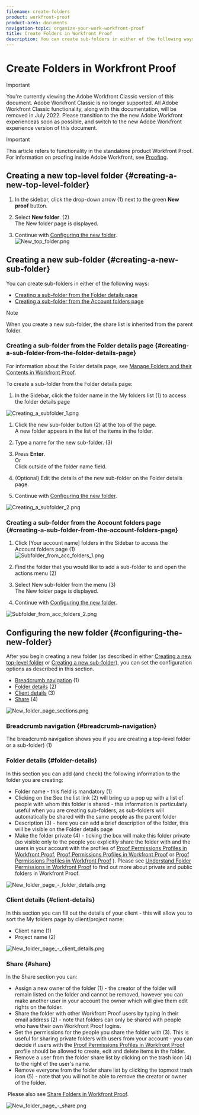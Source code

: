 ```yaml
---
filename: create-folders
product: workfront-proof
product-area: documents
navigation-topic: organize-your-work-workfront-proof
title: Create Folders in Workfront Proof
description: You can create sub-folders in either of the following ways:
---
```


# Create Folders in Workfront Proof

>[!IMPORTANT]
>
>You're currently viewing the Adobe Workfront Classic version of this document. Adobe Workfront Classic is no longer supported. All Adobe Workfront Classic functionality, along with this documentation, will be removed in July 2022. Please transition to the the new Adobe Workfront experienceas soon as possible, and switch to the new Adobe Workfront experience version of this document.

>[!IMPORTANT]
>
>This article refers to functionality in the standalone product Workfront Proof. For information on proofing inside Adobe Workfront, see [Proofing](../../../review-and-approve-work/proofing/proofing.md).

## Creating a new top-level folder {#creating-a-new-top-level-folder}

1. In the sidebar, click the drop-down arrow (1) next to the green **New proof** button.
1. Select **New folder**.&nbsp;(2)  
   The New folder page is displayed.

1. Continue with [Configuring the new folder](#configuring-the-new-folder).  
   ![New_top_folder.png](assets/new-top-folder.png)

## Creating a new sub-folder {#creating-a-new-sub-folder}

You can create sub-folders in either of the following ways:

* [Creating a sub-folder from the Folder details page](#creating-a-sub-folder-from-the-folder-details-page) 
* [Creating a sub-folder from the Account folders page](#creating-a-sub-folder-from-the-account-folders-page)

>[!NOTE]
>
>When you create a new sub-folder, the share list is inherited from the parent folder.

### Creating a sub-folder from the Folder details page {#creating-a-sub-folder-from-the-folder-details-page}

For information about the Folder details page, see [Manage Folders and their Contents in Workfront Proof](../../../workfront-proof/wp-work-proofsfiles/organize-your-work/manage-folders-and-contents.md).

To create a sub-folder from the Folder details page:

1. In the Sidebar, click the folder name in the My folders list (1) to access the folder details page

![Creating_a_subfolder_1.png](assets/creating-a-subfolder-1.png)

1. Click the new sub-folder button (2) at the top of the page.  
   A new folder appears in the list of the items in the folder.
1. Type a name for the new sub-folder. (3)
1. Press **Enter**.  
   Or  
   Click outside of the folder name field.

1. (Optional) Edit the details of the new sub-folder on the&nbsp;Folder details page.&nbsp;
1. Continue with [Configuring the new folder](#configuring-the-new-folder).

![Creating_a_subfolder_2.png](assets/creating-a-subfolder-2-350x164.png)

### Creating a sub-folder from the Account&nbsp;folders page {#creating-a-sub-folder-from-the-account-folders-page}

1. Click [Your account name] folders in the Sidebar to access the Account&nbsp;folders page (1)  
   ![Subfolder_from_acc_folders_1.png](assets/subfolder-from-acc-folders-1.png)

1. Find the folder that you would like to add a sub-folder to and open the actions menu (2)
1. Select New sub-folder from the menu (3)  
   The New folder page is displayed.
1. Continue with [Configuring the new folder](#configuring-the-new-folder).

![Subfolder_from_acc_folders_2.png](assets/subfolder-from-acc-folders-2-350x177.png) 

## Configuring the new folder {#configuring-the-new-folder}

After you begin creating a new folder (as described in either [Creating a new top-level folder](#creating-a-new-top-level-folder) or [Creating a new sub-folder](#creating-a-new-sub-folder)), you can set the configuration options as described in this section.

* [Breadcrumb navigation](#breadcrumb-navigation) (1)
* [Folder details](#folder-details) (2)
* [Client details](#client-details) (3)
* [Share](#share) (4)

![New_folder_page_sections.png](assets/new-folder-page-sections-350x389.png)

### Breadcrumb navigation {#breadcrumb-navigation}

The breadcrumb navigation shows you if you are creating a top-level folder or a sub-folder) (1)

### Folder details {#folder-details}

In this section you can add (and check) the following information to the folder you are creating:

* Folder name - this field is mandatory (1)
* Clicking on the See the list link (2) will bring up a pop up with a list of people with whom this folder is shared - this information is particularly useful when you are creating sub-folders, as sub-folders will automatically be shared with the same people as the parent folder
* Description (3) - here you can add a brief description of the folder, this will be visible on the Folder details page
* Make the folder private (4) - ticking the box will make this folder private (so visible only to the people you explicitly share the folder with and the users in your account with the profiles of [Proof Permissions Profiles in Workfront Proof](../../../workfront-proof/wp-acct-admin/account-settings/proof-perm-profiles-in-wp.md), [Proof Permissions Profiles in Workfront Proof](../../../workfront-proof/wp-acct-admin/account-settings/proof-perm-profiles-in-wp.md) or [Proof Permissions Profiles in Workfront Proof](../../../workfront-proof/wp-acct-admin/account-settings/proof-perm-profiles-in-wp.md) ). Please see [Understand Folder Permissions in Workfront Proof](../../../workfront-proof/wp-work-proofsfiles/organize-your-work/folder-permissions.md) to find out more about private and public folders in Workfront Proof.

![New_folder_page_-_folder_details.png](assets/new-folder-page---folder-details-350x133.png)

### Client details {#client-details}

In this section you can fill out the details of your client - this will allow you to sort the My folders page by client/project name:

* Client name (1)
* Project name (2)

![New_folder_page_-_client_details.png](assets/new-folder-page---client-details-350x74.png)

### Share {#share}

In the Share section you can:

* Assign a new owner of the folder (1) - the creator of the folder will remain listed on the folder and cannot be removed, however you can make another user in your account the owner which will give them edit rights on the folder.
* Share the folder with other Workfront Proof users by typing in their email address (2) - note that folders can only be shared with people who have their own Workfront Proof logins.
* Set the permissions for the people you share the folder with (3). This is useful for sharing private folders with users from your account - you can decide if users with the [Proof Permissions Profiles in Workfront Proof](../../../workfront-proof/wp-acct-admin/account-settings/proof-perm-profiles-in-wp.md) profile should be allowed to create, edit and delete items in the folder.
* Remove a user from the folder share list by clicking on the trash icon (4) to the right of the user's name.
* Remove everyone from the folder share list by clicking the topmost trash icon (5) - note that you will not be able to remove the creator or owner of the folder.

&nbsp;Please also see [Share Folders in Workfront Proof](../../../workfront-proof/wp-work-proofsfiles/organize-your-work/share-folders.md).

![New_folder_page_-_share.png](assets/new-folder-page---share-350x138.png)

